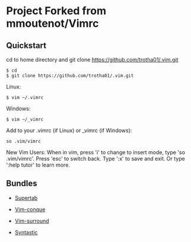Project Forked from mmoutenot/Vimrc  
===================================

Quickstart  
----------

  cd to home directory and git clone https://github.com/trotha01/.vim.git

    $ cd
    $ git clone https://github.com/trotha01/.vim.git

  Linux:

    $ vim ~/.vimrc

  Windows:

    $ vim ~/_vimrc

  Add to your .vimrc (if Linux) or _vimrc (if Windows):  

    so .vim/vimrc

  New Vim Users: When in vim, press 'i' to change to insert mode, type 'so .vim/vimrc'. Press 'esc' to switch back. Type ':x' to save and exit. Or type ':help tutor' to learn more.

Bundles
-------
* [Supertab][]
* [Vim-conque][]
* [Vim-surround][]
* [Syntastic][]


  [Git]: http://git-scm.com/downloads
  [Vim]: http://www.vim.org/download.php
  [path]: http://superuser.com/questions/284342/what-are-path-and-other-environment-variables-and-how-can-i-set-or-use-them
[Vundle]: https://github.com/gmarik/vundle
[Align]: https://github.com/vim-scripts/Align
[Command-T]: https://github.com/wincent/Command-T
[Ack]: https://github.com/mileszs/ack.vim
[Nerdtree]: https://github.com/scrooloose/nerdtree
[Nerdtree-ack]: https://github.com/vim-scripts/nerdtree-ack
[Right\_align]: https://github.com/vim-scripts/right_align
[Snipmate-snippets]: https://github.com/honza/snipmate-snippets
[Supertab]: https://github.com/ervandew/supertab
[Syntastic]: http://github.com/scrooloose/syntasic
[Tcomment]: https://github.com/tomtom/tcomment_vim
[Tlib\_vim]: https://github.com/tomtom/tlib_vim
[vim-addon-mw-utils]: https://github.com/MarcWeber/vim-addon-mw-utils
[Vim-conque]: https://github.com/rson/vim-conque
[Vim-fugitive]: https://github.com/tpope/vim-fugitive
[Vim-snipmate]: https://github.com/garbas/vim-snipmate
[Vim-surround]: https://github.com/tpope/vim-surround
